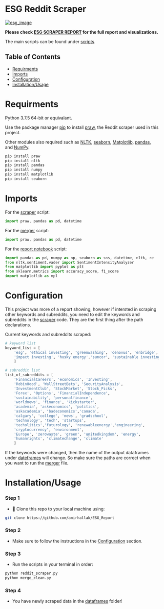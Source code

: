 # ESG Reddit Scraper

[![esg_image](https://www.jpmorgan.com/content/dam/jpm/commercial-banking/insights/leadership/esg%20-article-graphic.jpg)](https://www.jpmorgan.com/content/dam/jpm/commercial-banking/insights/leadership/esg%20-article-graphic.jpg)

**Please check [ESG SCRAPER REPORT](https://amirhallak.github.io/ESG_Report/scripts/Report_Notebook.html) for the full report and visualizations.**

The main scripts can be found under [scripts](https://github.com/amirhallak/ESG_Report/blob/main/scripts/).


## Table of Contents
* [Requirments](#Requirments)
* [Imports](#Imports)
* [Configuration](#Configuration)
* [Installation/Usage](#Installation/Usage)

# Requirments
Python 3.7.5 64-bit or equivalant.

Use the package manager [pip](https://pip.pypa.io/en/stable/) to install [praw](https://praw.readthedocs.io/en/latest/), the Reddit scraper used in this project.

Other modules also required such as [NLTK](https://www.nltk.org/), [seaborn](https://seaborn.pydata.org/), [Matplotlib](https://matplotlib.org/), [pandas](https://pypi.org/project/pandas/), and [NumPy](https://pypi.org/project/numpy/).
```bash
pip install praw
pip install nltk
pip install pandas
pip install numpy
pip install matplotlib
pip install seaborn
```

# Imports
For the [scraper](https://github.com/amirhallak/ESG_Report/blob/main/scripts/reddit_scraper.py) script:
```python
import praw, pandas as pd, datetime
```

For the [merger](https://github.com/amirhallak/ESG_Report/blob/main/scripts/merge_clean.py) script:
```python
import praw, pandas as pd, datetime
```

For the [report notebook](https://github.com/amirhallak/ESG_Report/blob/main/scripts/Report_Notebook.ipynb) script:
```python
import pandas as pd, numpy as np, seaborn as sns, datetime, nltk, re
from nltk.sentiment.vader import SentimentIntensityAnalyzer
from matplotlib import pyplot as plt
from sklearn.metrics import accuracy_score, f1_score
import matplotlib as mpl
```

# Configuration
This project was more of a report showing, however if intersted in scraping other keywords and subreddits, you need to edit the keywords and subreddits in the [scraper](https://github.com/amirhallak/ESG_Report/blob/main/scripts/reddit_scraper.py) code. They are the first thing after the path declarations. 

Current keywords and subreddits scraped:
```python
# keyword list
keyword_list = [
    'esg', 'ethical investing', 'greenwashing', 'cenovus', 'enbridge',
    'impact investing', 'husky energy','suncor', 'sustainable investing',
    ]

# subreddit list
list_of_subreddits = [
    'FinancialCareers', 'economics', 'Investing',
    'RobinHood', 'WallStreetBets', 'SecurityAnalysis',
    'InvestmentClub', 'StockMarket', 'Stock_Picks',
    'Forex', 'Options', 'FinancialIndependence', 
    'sustainability', 'personalfinance',
    'worldnews', 'finance', 'kickstarter',
    'academia', 'askeconomics', 'politics',
    'askacademia', 'badeconomics','canada', 
    'calgary', 'college', 'news', 'gradschool',
    'technology', 'tech', 'startups',
    'techolitics','futurology', 'renewableenergy','engineering',
    'cryptocurrency', 'environment', 
    'Europe', 'zerowaste', 'green', 'unitedkingdom', 'energy',
    'humanrights', 'climatechange', 'climate'
    ]
```
If the keywords were changed, then the name of the output dataframes under [dateframes](https://github.com/amirhallak/ESG_Report/tree/main/dataframes) will change. So make sure the paths are correct when you want to run the [merger](https://github.com/amirhallak/ESG_Report/blob/main/scripts/merge_clean.py) file. 

# Installation/Usage

### Step 1
* :running: Clone this repo to your local machine using: 

```bash
git clone https://github.com/amirhallak/ESG_Report
```

### Step 2
* Make sure to follow the instructions in the [Configuration](#Configuration) section. 

### Step 3
* Run the scripts in your terminal in order:

```bash
python reddit_scraper.py
python merge_clean.py
```

### Step 4
* You have newly scraped data in the [dataframes](https://github.com/amirhallak/ESG_Report/tree/main/dataframes) folder! 

